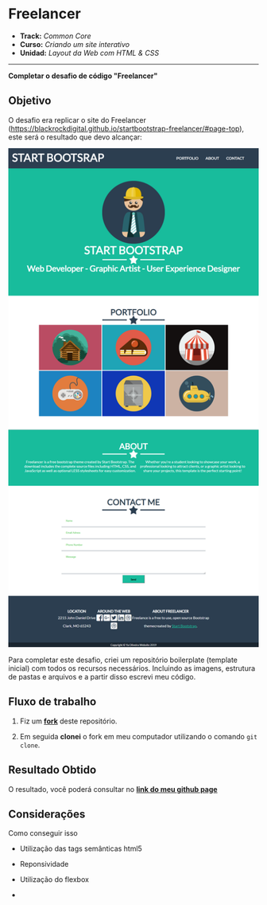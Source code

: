 # Freelancer

* **Track:** _Common Core_
* **Curso:** _Criando um site interativo_
* **Unidad:** _Layout da Web com HTML & CSS_

***

**Completar o desafio de código "Freelancer"**

## Objetivo

O desafio era replicar o site do Freelancer (https://blackrockdigital.github.io/startbootstrap-freelancer/#page-top), este será o resultado que devo alcançar:

![Freelancer Website](https://github.com/YaOliveira/freelancer/blob/master/docs/fullpage.png)

Para completar este desafio, criei um repositório boilerplate (template inicial) com todos os recursos necessários. Incluindo as imagens, estrutura de pastas e arquivos e a partir disso escrevi meu código.



## Fluxo de trabalho

1. Fiz um [**fork**](https://github.com/rafaelbcerri/freelancer)
   deste repositório.

2. Em seguida **clonei** o fork em meu computador utilizando o comando `git clone`.

## Resultado Obtido

O resultado, você poderá consultar no [**link do meu github page**](https://yaoliveira.github.io/freelancer/)

## Considerações

Como conseguir isso

* Utilização das tags semânticas html5
* Reponsividade
* Utilização do flexbox

*
